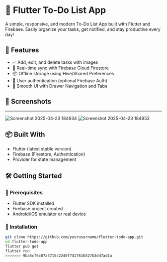 # 📝 Flutter To-Do List App

A simple, responsive, and modern To-Do List App built with Flutter and Firebase. Easily organize your tasks, get notified, and stay productive every day!

## 🚀 Features




- ✅ Add, edit, and delete tasks with images
- 🔔 Real-time sync with Firebase Cloud Firestore
- 📦 Offline storage using Hive/Shared Preferences
- 🔐 User authentication (optional Firebase Auth)
- 🧭 Smooth UI with Drawer Navigation and Tabs

## 📸 Screenshots
__________________________________________________________________________________________________

![Screenshot 2025-04-23 184934](https://github.com/user-attachments/assets/de90e212-3c67-4b69-87dd-f3a0935e307c)
![Screenshot 2025-04-23 184953](https://github.com/user-attachments/assets/41f6c62c-23ee-4bc4-ae74-287da128c5ca)


## 📦 Built With

- Flutter (latest stable version)
- Firebase (Firestore, Authentication)
- Provider for state management

## 🛠️ Getting Started

### 🔧 Prerequisites

- Flutter SDK installed
- Firebase project created
- Android/iOS emulator or real device

### 🧪 Installation

```bash
git clone https://github.com/yourusername/flutter-todo-app.git
cd flutter-todo-app
flutter pub get
flutter run
>>>>>>> 9ba5cf6c87a3715c2246f742761b527b3dd7ad1a

